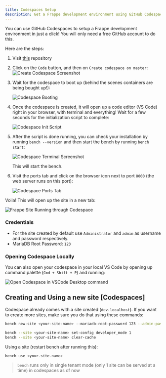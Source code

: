 ```yaml
---
title: Codespaces Setup
description: Get a Frappe development environment using GitHub Codespaces.
---
```


You can use GitHub Codespaces to setup a Frappe development environment in just a click! You will only need a free GitHub account to do this.

Here are the steps:

1. Visit [this](https://github.com/ankush/frappe_codespace) repository
2. Click on the `Code` button, and then on `Create codespace on master`:
    ![Create Codespace Screenshot](/create_codespace.png)

3. Wait for the codespace to boot up (behind the scenes containers are being bought up!):

    ![Codespace Booting](/codespace_booting.png)

4. Once the codespace is created, it will open up a code editor (VS Code) right in your browser, with terminal and everything! Wait for a few seconds for the initialization script to complete:

    ![Codespace Init Script](/codespace_init_script.png)

5. After the script is done running, you can check your installation by running `bench --version` and then start the bench by running `bench start`:

    ![Codespace Terminal Screenshot](/codespace_bench_start.png)

    This will start the bench.

6. Visit the ports tab and click on the browser icon next to port `8000` (the web server runs on this port):

    ![Codespace Ports Tab](/codespace_ports.png)

Voila! This will open up the site in a new tab:

![Frappe Site Running through Codespace](/codespace_site_up.png)

### Credentials

* For the site created by default use `Administrator` and `admin` as username and password respectively.
* MariaDB Root Password: `123`

### Opening Codespace Locally

You can also open your codespace in your local VS Code by opening up command palette (`Cmd + Shift + P`) and running:

![Open Codespace in VSCode Desktop command](/codespace_vscode_desktop.png)

## Creating and Using a new site [Codespaces]

Codespace already comes with a site created (`dev.localhost`). If you want to create more sites, make sure you do that using these commands:

```bash
bench new-site <your-site-name> --mariadb-root-password 123 --admin-password admin --no-mariadb-socket

bench --site <your-site-name> set-config developer_mode 1
bench --site <your-site-name> clear-cache
```

Using a site (restart bench after running this):

```bash
bench use <your-site-name>
```

> `bench` runs only in single tenant mode (only 1 site can be served at a time) in codespaces as of now